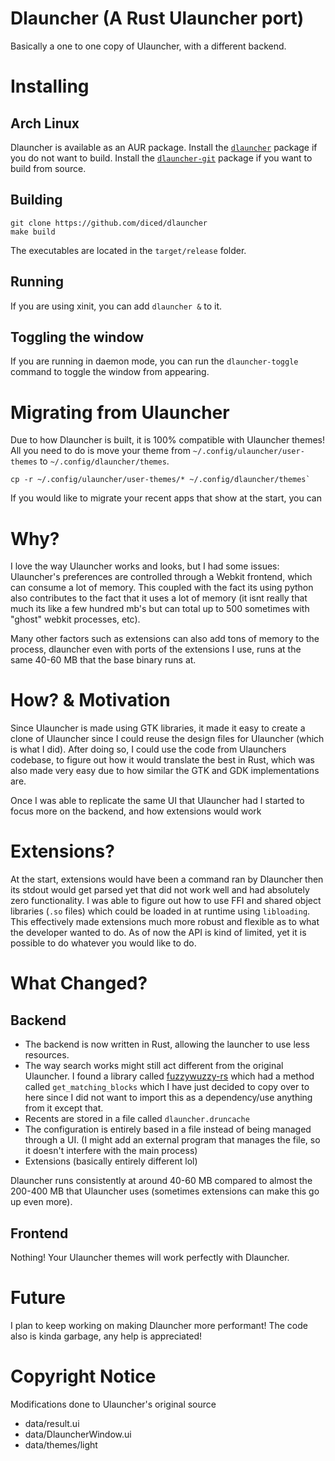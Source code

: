 # Dlauncher (A Rust Ulauncher port)
Basically a one to one copy of Ulauncher, with a different backend.

# Installing

## Arch Linux
Dlauncher is available as an AUR package. Install the [`dlauncher`](https://aur.archlinux.org/packages/dlauncher) package if you do not want to build. Install the [`dlauncher-git`](https://aur.archlinux.org/packages/dlauncher-git) package if you want to build from source.

## Building
```shell
git clone https://github.com/diced/dlauncher
make build
```
The executables are located in the `target/release` folder.

## Running
If you are using xinit, you can add `dlauncher &` to it.

## Toggling the window
If you are running in daemon mode, you can run the `dlauncher-toggle` command to toggle the window from appearing.

# Migrating from Ulauncher
Due to how Dlauncher is built, it is 100% compatible with Ulauncher themes! All you need to do is move your theme from `~/.config/ulauncher/user-themes`
to `~/.config/dlauncher/themes`. 
```shell
cp -r ~/.config/ulauncher/user-themes/* ~/.config/dlauncher/themes`
```

If you would like to migrate your recent apps that show at the start, you can 

# Why?
I love the way Ulauncher works and looks, but I had some issues: Ulauncher's preferences are controlled through a Webkit frontend, which can consume a lot of memory. This coupled with the fact its using python also contributes to the fact that it uses a lot of memory (it isnt really that much its like a few hundred mb's but can total up to 500 sometimes with "ghost" webkit processes, etc).

Many other factors such as extensions can also add tons of memory to the process, dlauncher even with ports of the extensions I use, runs at the same 40-60 MB that the base binary runs at.

# How? & Motivation
Since Ulauncher is made using GTK libraries, it made it easy to create a clone of Ulauncher since I could reuse the design files for Ulauncher (which is what I did). After doing so, I could use the code from Ulaunchers codebase, to figure out how it would translate the best in Rust, which was also made very easy due to how similar the GTK and GDK implementations are.

Once I was able to replicate the same UI that Ulauncher had I started to focus more on the backend, and how extensions would work

# Extensions?
At the start, extensions would have been a command ran by Dlauncher then its stdout would get parsed yet that did not work well and had absolutely zero functionality. I was able to figure out how to use FFI and shared object libraries (`.so` files) which could be loaded in at runtime using `libloading`. This effectively made extensions much more robust and flexible as to what the developer wanted to do. As of now the API is kind of limited, yet it is possible to do whatever you would like to do.

# What Changed?

## Backend
* The backend is now written in Rust, allowing the launcher to use less resources.
* The way search works might still act different from the original Ulauncher. I found a library called [fuzzywuzzy-rs](https://github.com/logannc/fuzzywuzzy-rs) which had a method called `get_matching_blocks` which I have just decided to copy over to here since I did not want to import this as a dependency/use anything from it except that.
* Recents are stored in a file called `dlauncher.druncache`
* The configuration is entirely based in a file instead of being managed through a UI. (I might add an external program that manages the file, so it doesn't interfere with the main process)
* Extensions (basically entirely different lol)

Dlauncher runs consistently at around 40-60 MB compared to almost the 200-400 MB that Ulauncher uses (sometimes extensions can make this go up even more).

## Frontend
Nothing! Your Ulauncher themes will work perfectly with Dlauncher.

# Future
I plan to keep working on making Dlauncher more performant! The code also is kinda garbage, any help is appreciated!

# Copyright Notice
Modifications done to Ulauncher's original source
* data/result.ui
* data/DlauncherWindow.ui
* data/themes/light